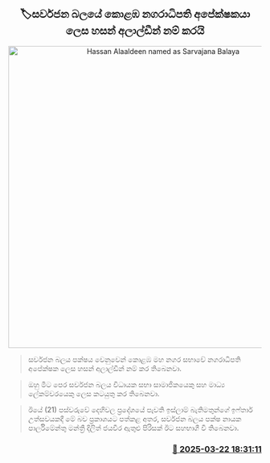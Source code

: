 <p align='center'><b><h2 align='center' title='Hassan Alaaldeen named as Sarvajana Balaya's Colombo mayoral candidate'>🏷සර්වජන බලයේ කොළඹ නගරාධිපති අපේක්ෂකයා ලෙස හසන් අලාල්ඩීන් නම් කරයි</h2></b></p>
<p align='center'><img src='https://helakuru.sgp1.cdn.digitaloceanspaces.com/esana/images/lib/sarwajana-balaya.jpg' width='600' alt='Hassan Alaaldeen named as Sarvajana Balaya's Colombo mayoral candidate'></p>

> සර්වජන බලය පක්ෂය වෙනුවෙන් කොළඹ මහ නගර සභාවේ නගරාධිපති අපේක්ෂක ලෙස හසන් අලාල්ඩීන් නම් කර තිබෙනවා.

> ඔහු මීට පෙර සර්වජන බලය විධායක සභා සාමාජිකයෙකු සහ මාධ්‍ය ලේකම්වරයෙකු ලෙස කටයුතු කර තිබෙනවා.

> ඊයේ (21) පස්වරුවේ දෙහිවල ප්‍රදේශයේ පැවති ඉස්ලාම් බැතිමතුන්ගේ ඉෆ්තාර් උත්සවයකදී මේ බව ප්‍රකාශයට පත්කළ අතර, සර්වජන බලය පක්ෂ නායක පාර්ලිමේන්තු මන්ත්‍රී දිලිත් ජයවීර ඇතුළු පිරිසක් ඊට සහභාගී වී තිබෙනවා.



<h3 align='right'><a href='https://www.helakuru.lk/esana/p/108555/'>📅 2025-03-22 18:31:11</a></h3>
